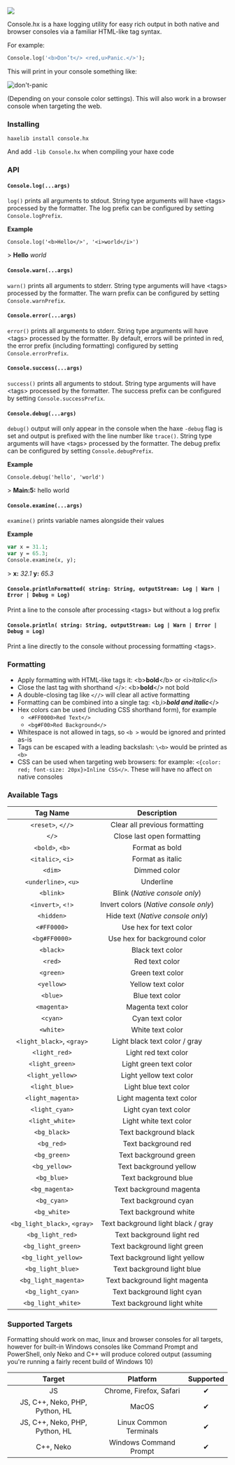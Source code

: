 <img src="https://user-images.githubusercontent.com/3742992/62642502-c58ce680-b93d-11e9-9f2a-47694086408e.png">

Console.hx is a haxe logging utility for easy rich output in both native and browser consoles via a familiar HTML-like tag syntax.

For example:

```haxe
Console.log('<b>Don’t</> <red,u>Panic.</>');
```

This will print in your console something like:

![don't-panic](https://user-images.githubusercontent.com/3742992/62642491-c160c900-b93d-11e9-94ef-a41358e0cf8c.png)

(Depending on your console color settings). This will also work in a browser console when targeting the web.

### Installing

`haxelib install console.hx`

And add
`-lib Console.hx` when compiling your haxe code

### API

#### `Console.log(...args)`

`log()` prints all arguments to stdout. String type arguments will have \<tags> processed by the formatter. The log prefix can be configured by setting `Console.logPrefix`.

**Example**

`Console.log('<b>Hello</>', '<i>world</i>')`

\> **Hello** *world*

#### `Console.warn(...args)`

`warn()` prints all arguments to stderr. String type arguments will have \<tags> processed by the formatter. The warn prefix can be configured by setting `Console.warnPrefix`.

#### `Console.error(...args)`

`error()` prints all arguments to stderr. String type arguments will have \<tags> processed by the formatter. By default, errors will be printed in red, the error prefix (including formatting) configured by setting `Console.errorPrefix`.

#### `Console.success(...args)`

`success()` prints all arguments to stdout. String type arguments will have \<tags> processed by the formatter. The success prefix can be configured by setting `Console.successPrefix`.

#### `Console.debug(...args)`

`debug()` output will only appear in the console when the haxe `-debug` flag is set and output is prefixed with the line number like `trace()`. String type arguments will have \<tags> processed by the formatter. The debug prefix can be configured by setting `Console.debugPrefix`.

**Example**

`Console.debug('hello', 'world')`

\> **Main:5:** hello world

#### `Console.examine(...args)`

`examine()` prints variable names alongside their values

**Example**

```haxe
var x = 31.1;
var y = 65.3;
Console.examine(x, y);
```

\> **x:** *32.1* **y:** *65.3*

#### `Console.printlnFormatted( string: String, outputStream: Log | Warn | Error | Debug = Log)`

Print a line to the console after processing \<tags> but without a log prefix

#### `Console.println( string: String, outputStream: Log | Warn | Error | Debug = Log)`

Print a line directly to the console without processing formatting \<tags>.

### Formatting

- Apply formatting with HTML-like tags it: \<b>**bold**\</b> or \<i>*italic*\</i>
- Close the last tag with shorthand \</>: \<b>**bold**</> not bold
- A double-closing tag like `<//>` will clear all active formatting
- Formatting can be combined into a single tag: \<b,i>***bold and italic***\</>
- Hex colors can be used (including CSS shorthand form), for example
  - `<#FF0000>Red Text</>`
  - `<bg#F00>Red Background</>`
- Whitespace is not allowed in tags, so `<b >` would be ignored and printed as-is
- Tags can be escaped with a leading backslash: `\<b>` would be printed as `<b>`
- CSS can be used when targeting web browsers: for example: `<{color: red; font-size: 20px}>Inline CSS</>`. These will have no affect on native consoles

### Available Tags

|           Tag Name           |              Description              |
| :--------------------------: | :-----------------------------------: |
|      `<reset>`, `<//>`       |     Clear all previous formatting     |
|            `</>`             |      Close last open formatting       |
|       `<bold>`, `<b>`        |            Format as bold             |
|      `<italic>`, `<i>`       |           Format as italic            |
|           `<dim>`            |             Dimmed color              |
|     `<underline>`, `<u>`     |               Underline               |
|          `<blink>`           |     Blink (*Native console only*)     |
|      `<invert>`, `<!>`       | Invert colors (*Native console only*) |
|          `<hidden>`          |   Hide text (*Native console only*)   |
|         `<#FF0000>`          |        Use hex for text color         |
|        `<bg#FF0000>`         |     Use hex for background color      |
|          `<black>`           |           Black text color            |
|           `<red>`            |            Red text color             |
|          `<green>`           |           Green text color            |
|          `<yellow>`          |           Yellow text color           |
|           `<blue>`           |            Blue text color            |
|         `<magenta>`          |          Magenta text color           |
|           `<cyan>`           |            Cyan text color            |
|          `<white>`           |           White text color            |
|  `<light_black>`, `<gray>`   |     Light black text color / gray     |
|        `<light_red>`         |         Light red text color          |
|       `<light_green>`        |        Light green text color         |
|       `<light_yellow>`       |        Light yellow text color        |
|        `<light_blue>`        |         Light blue text color         |
|      `<light_magenta>`       |       Light magenta text color        |
|        `<light_cyan>`        |         Light cyan text color         |
|       `<light_white>`        |        Light white text color         |
|         `<bg_black>`         |         Text background black         |
|          `<bg_red>`          |          Text background red          |
|         `<bg_green>`         |         Text background green         |
|        `<bg_yellow>`         |        Text background yellow         |
|         `<bg_blue>`          |         Text background blue          |
|        `<bg_magenta>`        |        Text background magenta        |
|         `<bg_cyan>`          |         Text background cyan          |
|         `<bg_white>`         |         Text background white         |
| `<bg_light_black>`, `<gray>` |  Text background light black / gray   |
|       `<bg_light_red>`       |       Text background light red       |
|      `<bg_light_green>`      |      Text background light green      |
|     `<bg_light_yellow>`      |     Text background light yellow      |
|      `<bg_light_blue>`       |      Text background light blue       |
|     `<bg_light_magenta>`     |     Text background light magenta     |
|      `<bg_light_cyan>`       |      Text background light cyan       |
|      `<bg_light_white>`      |      Text background light white      |

### Supported Targets

Formatting should work on mac, linux and browser consoles for all targets, however for built-in Windows consoles like Command Prompt and PowerShell, only Neko and C++ will produce colored output (assuming you're running a fairly recent build of Windows 10)

|             Target             |        Platform         | Supported  |
| :----------------------------: | :---------------------: | :--------: |
|               JS               | Chrome, Firefox, Safari |     ✔      |
| JS, C++, Neko, PHP, Python, HL |          MacOS          |     ✔      |
| JS, C++, Neko, PHP, Python, HL | Linux Common Terminals  |     ✔      |
|           C++, Neko            | Windows Command Prompt  |     ✔      |

